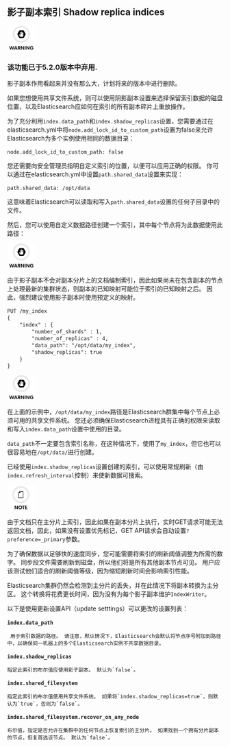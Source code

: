## 影子副本索引 Shadow replica indices

![Warning](/images/icons/warning.png)

### 该功能已于5.2.0版本中弃用. 

影子副本作用看起来并没有那么大，计划将来的版本中进行删除。


如果您想使用共享文件系统，则可以使用阴影副本设置来选择保留索引数据的磁盘位置，以及Elasticsearch应如何在索引的所有副本碎片上重放操作。


为了充分利用`index.data_path`和`index.shadow_replicas`设置，您需要通过在elasticsearch.yml中将`node.add_lock_id_to_custom_path`设置为false来允许Elasticsearch为多个实例使用相同的数据目录：
    
    node.add_lock_id_to_custom_path: false

您还需要向安全管理员指明自定义索引的位置，以便可以应用正确的权限。 你可以通过在elasticsearch.yml中设置`path.shared_data`设置来实现：
    
    path.shared_data: /opt/data

这意味着Elasticsearch可以读取和写入`path.shared_data`设置的任何子目录中的文件。

然后，您可以使用自定义数据路径创建一个索引，其中每个节点将为此数据使用此路径：

![Warning](/images/icons/warning.png)

由于影子副本不会对副本分片上的文档编制索引，因此如果尚未在包含副本的节点上处理最新的集群状态，则副本的已知映射可能位于索引的已知映射之后。 因此，强烈建议使用影子副本时使用预定义的映射。

    PUT /my_index
    {
        "index" : {
            "number_of_shards" : 1,
            "number_of_replicas" : 4,
            "data_path": "/opt/data/my_index",
            "shadow_replicas": true
        }
    }

![Warning](/images/icons/warning.png)

在上面的示例中，`/opt/data/my_index`路径是Elasticsearch群集中每个节点上必须可用的共享文件系统。 您还必须确保Elasticsearch进程具有正确的权限来读取和写入`index.data_path`设置中使用的目录。

`data_path`不一定要包含索引名称，在这种情况下，使用了`my_index`，但它也可以很容易地在`/opt/data/`进行创建。

已经使用`index.shadow_replicas`设置创建的索引，可以使用常规刷新（由`index.refresh_interval`控制）来使新数据可搜索。

![Note](/images/icons/note.png)

由于文档只在主分片上索引，因此如果在副本分片上执行，实时GET请求可能无法返回文档，因此，如果没有设置优先标记，GET API请求会自动设置`?preference=_primary`参数。

为了确保数据以足够快的速度同步，您可能需要将索引的刷新阈值调整为所需的数字。 同步段文件需要刷新到磁盘，所以他们将是所有其他副本节点可见。 用户应该测试他们适合的刷新阈值等级，因为缩短刷新时间会影响索引性能。

Elasticsearch集群仍然会检测到主分片的丢失，并在此情况下将副本转换为主分区。 这个转换将花费更长时间，因为没有为每个影子副本维护`IndexWriter`。

以下是使用更新设置API（update setttings）可以更改的设置列表：


**`index.data_path`** 
     
     用于索引数据的路径。 请注意，默认情况下，Elasticsearch会默认将节点序号附加到路径中，以确保同一机器上的多个Elasticsearch实例不共享数据目录。

**`index.shadow_replicas`**

    指定此索引的布尔值应使用影子副本。 默认为`false`。
**`index.shared_filesystem`**

    指定此索引的布尔值使用共享文件系统。 如果将`index.shadow_replicas=true`，则默认为`true`，否则为`false`。
**`index.shared_filesystem.recover_on_any_node`**

    布尔值，指定是否允许在集群中的任何节点上恢复索引的主分片。 如果找到一个拥有分片副本的节点，恢复首选该节点。 默认为`false`。
